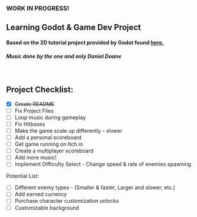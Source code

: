 ### WORK IN PROGRESS!

## Learning Godot & Game Dev Project

#### Based on the 2D tutorial project provided by Godot found [here.](https://docs.godotengine.org/en/stable/getting_started/first_2d_game/index.html)
##### Music done by the one and only Daniel Doane

<br />

## Project Checklist:
- [x] ~~Create README~~
- [ ] Fix Project Files
- [ ] Loop music during gameplay
- [ ] Fix Hitboxes
- [ ] Make the game scale up differently - slower
- [ ] Add a personal scoreboard
- [ ] Get game running on Itch.io
- [ ] Create a multiplayer scoreboard
- [ ] Add more music!
- [ ] Implement Difficulty Select - Change speed & rate of enemies spawning

Potential List:
- [ ] Different enemy types - (Smaller & faster, Larger and slower, etc.)
- [ ] Add earned currency
- [ ] Purchase character customization unlocks
- [ ] Customizable background
